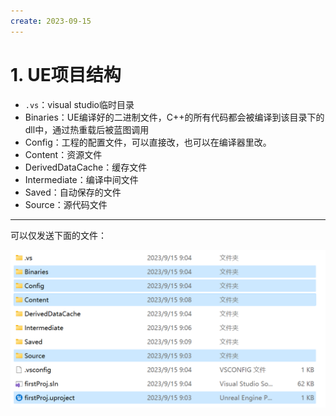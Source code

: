 ```yaml
---
create: 2023-09-15
---
```

# 1. UE项目结构

* `.vs`：visual studio临时目录
* Binaries：UE编译好的二进制文件，C++的所有代码都会被编译到该目录下的dll中，通过热重载后被蓝图调用
* Config：工程的配置文件，可以直接改，也可以在编译器里改。
* Content：资源文件
* DerivedDataCache：缓存文件
* Intermediate：编译中间文件
* Saved：自动保存的文件
* Source：源代码文件

---

可以仅发送下面的文件：

![image-20230915163140250](./assets/image-20230915163140250.png)
